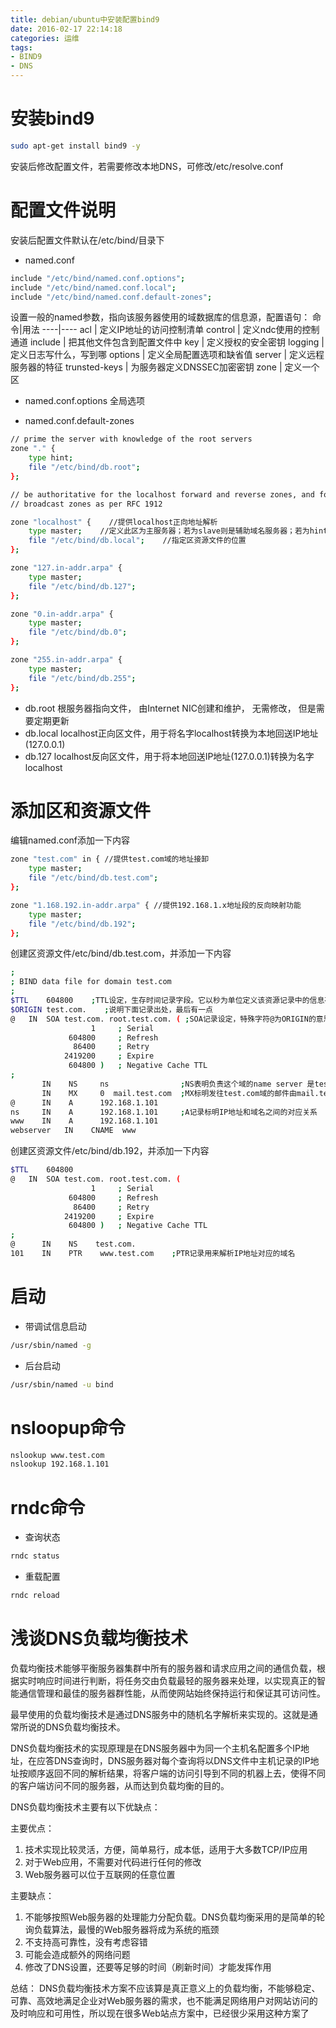 ```yaml
---
title: debian/ubuntu中安装配置bind9
date: 2016-02-17 22:14:18
categories: 运维
tags: 
- BIND9 
- DNS
---
```


# 安装bind9
```bash
sudo apt-get install bind9 -y
```
安装后修改配置文件，若需要修改本地DNS，可修改/etc/resolve.conf

# 配置文件说明
安装后配置文件默认在/etc/bind/目录下

- named.conf 
```bash
include "/etc/bind/named.conf.options";
include "/etc/bind/named.conf.local";
include "/etc/bind/named.conf.default-zones";
```

<!-- more -->

 设置一般的named参数，指向该服务器使用的域数据库的信息源，配置语句：
命令|用法
----|----
acl | 定义IP地址的访问控制清单
control | 定义ndc使用的控制通道
include | 把其他文件包含到配置文件中
key | 定义授权的安全密钥 
logging | 定义日志写什么，写到哪
options | 定义全局配置选项和缺省值
server | 定义远程服务器的特征
trunsted-keys | 为服务器定义DNSSEC加密密钥
zone | 定义一个区

- named.conf.options
全局选项

- named.conf.default-zones
```bash
// prime the server with knowledge of the root servers
zone "." {
    type hint;
    file "/etc/bind/db.root";
};

// be authoritative for the localhost forward and reverse zones, and for 
// broadcast zones as per RFC 1912

zone "localhost" {    //提供localhost正向地址解析
    type master;    //定义此区为主服务器；若为slave则是辅助域名服务器；若为hint则为互联网中根域名服务器
    file "/etc/bind/db.local";    //指定区资源文件的位置
};

zone "127.in-addr.arpa" {
    type master;
    file "/etc/bind/db.127";
};

zone "0.in-addr.arpa" {
    type master;
    file "/etc/bind/db.0";
};

zone "255.in-addr.arpa" {
    type master;
    file "/etc/bind/db.255";
};
```
- db.root
根服务器指向文件， 由Internet NIC创建和维护， 无需修改， 但是需要定期更新
- db.local
localhost正向区文件，用于将名字localhost转换为本地回送IP地址 (127.0.0.1)
- db.127
localhost反向区文件，用于将本地回送IP地址(127.0.0.1)转换为名字localhost

# 添加区和资源文件
编辑named.conf添加一下内容
```bash
zone "test.com" in { //提供test.com域的地址接卸
    type master;
    file "/etc/bind/db.test.com";
};

zone "1.168.192.in-addr.arpa" { //提供192.168.1.x地址段的反向映射功能
    type master;
    file "/etc/bind/db.192";
};
```

创建区资源文件/etc/bind/db.test.com，并添加一下内容
```bash
;
; BIND data file for domain test.com
;
$TTL	604800    ;TTL设定，生存时间记录字段。它以秒为单位定义该资源记录中的信息存放在高速缓存中的时间长度
$ORIGIN test.com.    ;说明下面记录出处，最后有一点
@	IN	SOA	test.com. root.test.com. ( ;SOA记录设定，特殊字符@为ORIGIN的意思，接在SOA后面的是授权主机和管理者信箱
			      1		; Serial
			 604800		; Refresh
			  86400		; Retry
			2419200		; Expire
			 604800 )	; Negative Cache TTL
;
       IN    NS     ns                ;NS表明负责这个域的name server 是test.com这台主机
       IN    MX     0  mail.test.com  ;MX标明发往test.com域的邮件由mail.test.com这台服务器接收
@      IN    A      192.168.1.101
ns     IN    A      192.168.1.101     ;A记录标明IP地址和域名之间的对应关系
www    IN    A	    192.168.1.101
webserver   IN    CNAME  www
```

创建区资源文件/etc/bind/db.192，并添加一下内容
```bash
$TTL	604800
@	IN	SOA	test.com. root.test.com. (
			      1		; Serial
			 604800		; Refresh
			  86400		; Retry
			2419200		; Expire
			 604800 )	; Negative Cache TTL
;
@      IN    NS    test.com.
101    IN    PTR    www.test.com    ;PTR记录用来解析IP地址对应的域名
```

# 启动
- 带调试信息启动
```bash
/usr/sbin/named -g
```
- 后台启动
```bash
/usr/sbin/named -u bind
```

# nsloopup命令
```bash
nslookup www.test.com
nslookup 192.168.1.101
```

# rndc命令
- 查询状态
```bash
rndc status
```
- 重载配置
```bash
rndc reload
```


# 浅谈DNS负载均衡技术

负载均衡技术能够平衡服务器集群中所有的服务器和请求应用之间的通信负载，根据实时响应时间进行判断，将任务交由负载最轻的服务器来处理，以实现真正的智能通信管理和最佳的服务器群性能，从而使网站始终保持运行和保证其可访问性。

最早使用的负载均衡技术是通过DNS服务中的随机名字解析来实现的。这就是通常所说的DNS负载均衡技术。

DNS负载均衡技术的实现原理是在DNS服务器中为同一个主机名配置多个IP地址，在应答DNS查询时，DNS服务器对每个查询将以DNS文件中主机记录的IP地址按顺序返回不同的解析结果，将客户端的访问引导到不同的机器上去，使得不同的客户端访问不同的服务器，从而达到负载均衡的目的。

DNS负载均衡技术主要有以下优缺点：

主要优点：
1. 技术实现比较灵活，方便，简单易行，成本低，适用于大多数TCP/IP应用
2. 对于Web应用，不需要对代码进行任何的修改
3. Web服务器可以位于互联网的任意位置

主要缺点：
1. 不能够按照Web服务器的处理能力分配负载。DNS负载均衡采用的是简单的轮询负载算法，最慢的Web服务器将成为系统的瓶颈
2. 不支持高可靠性，没有考虑容错
3. 可能会造成额外的网络问题
4. 修改了DNS设置，还要等足够的时间（刷新时间）才能发挥作用

总结：
DNS负载均衡技术方案不应该算是真正意义上的负载均衡，不能够稳定、可靠、高效地满足企业对Web服务器的需求，也不能满足网络用户对网站访问的及时响应和可用性，所以现在很多Web站点方案中，已经很少采用这种方案了


